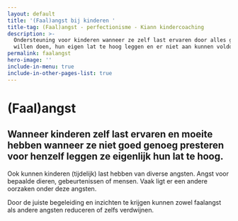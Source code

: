 ```yaml
---
layout: default
title: '(Faal)angst bij kinderen '
title-tag: (Faal)angst - perfectionisme - Kiann kindercoaching
description: >-
  Ondersteuning voor kinderen wanneer ze zelf last ervaren door alles goed te
  willen doen, hun eigen lat te hoog leggen en er niet aan kunnen voldoen.
permalink: faalangst
hero-image: ''
include-in-menu: true
include-in-other-pages-list: true
---
```

# (Faal)angst

## Wanneer kinderen zelf last ervaren en moeite hebben wanneer ze niet goed genoeg presteren voor henzelf leggen ze eigenlijk hun lat te hoog.

Ook kunnen kinderen (tijdelijk) last hebben van diverse angsten. Angst voor bepaalde dieren, gebeurtenissen of mensen. Vaak ligt er een andere oorzaken onder deze angsten.

Door de juiste begeleiding en inzichten te krijgen kunnen zowel faalangst als andere angsten reduceren of zelfs verdwijnen.
